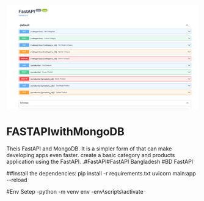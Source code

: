 ![all text](https://github.com/sobuz80/FASTAPIwithMongoDB/blob/main/Screenshot(5).png)   


# FASTAPIwithMongoDB
Theis FastAPI and MongoDB. It is a simpler form of that can make developing apps even faster.  create a basic category and products  application using the FastAPI.
.#FastAPI#FastAPI Bangladesh #BD FastAPI 

##Install the dependencies:
pip install -r requirements.txt
uvicorn main:app --reload


#Env Setep 
-python -m venv env
-env\scripts\activate

  


